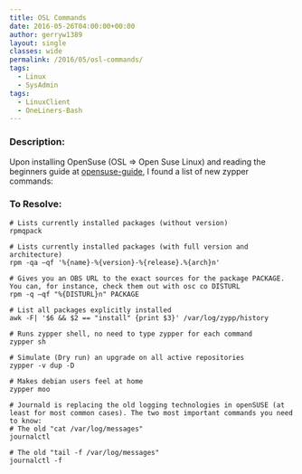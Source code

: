 ```yaml
---
title: OSL Commands
date: 2016-05-26T04:00:00+00:00
author: gerryw1389
layout: single
classes: wide
permalink: /2016/05/osl-commands/
tags:
  - Linux
  - SysAdmin
tags:
  - LinuxClient
  - OneLiners-Bash
---
```

<!--more-->

### Description:

Upon installing OpenSuse (OSL => Open Suse Linux) and reading the beginners guide at [opensuse-guide](http://opensuse-guide.org/), I found a list of new zypper commands:

### To Resolve:

   ```shell
   # Lists currently installed packages (without version)
   rpmqpack

   # Lists currently installed packages (with full version and architecture)
   rpm -qa –qf '%{name}-%{version}-%{release}.%{arch}n'

   # Gives you an OBS URL to the exact sources for the package PACKAGE. You can, for instance, check them out with osc co DISTURL
   rpm -q –qf "%{DISTURL}n" PACKAGE

   # List all packages explicitly installed
   awk -F| '$6 && $2 == "install" {print $3}' /var/log/zypp/history

   # Runs zypper shell, no need to type zypper for each command
   zypper sh

   # Simulate (Dry run) an upgrade on all active repositories
   zypper -v dup -D 

   # Makes debian users feel at home
   zypper moo 

   # Journald is replacing the old logging technologies in openSUSE (at least for most common cases). The two most important commands you need to know:
   # The old "cat /var/log/messages"
   journalctl 

   # The old "tail -f /var/log/messages"
   journalctl -f
   ```


